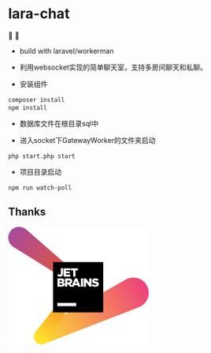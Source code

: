 # lara-chat
:rainbow:
🎨

- build with laravel/workerman

- 利用websocket实现的简单聊天室，支持多房间聊天和私聊。

- 安装组件
```
composer install
npm install
```

- 数据库文件在根目录sql中

- 进入socket下GatewayWorker的文件夹启动
```
php start.php start
```

- 项目目录启动
```
npm run watch-poll
```

Thanks
---
![](https://raw.githubusercontent.com/honkkki/lara-chat/3690a14439c87c4bd34e9c7f03bf6c867c375f57/jetbrains.svg)
